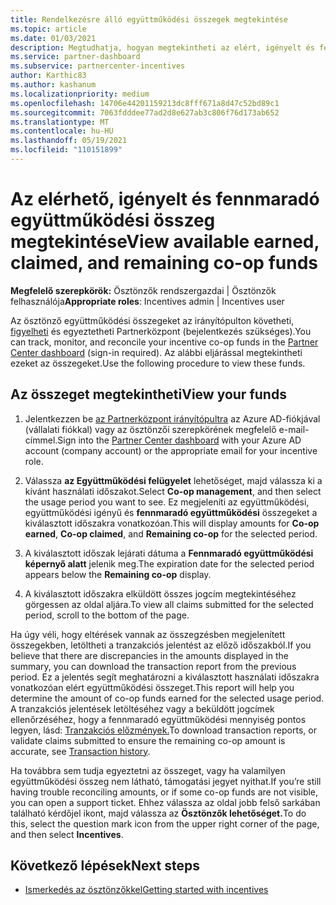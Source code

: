 ```yaml
---
title: Rendelkezésre álló együttműködési összegek megtekintése
ms.topic: article
ms.date: 01/03/2021
description: Megtudhatja, hogyan megtekintheti az elért, igényelt és fennmaradó együttműködési összeget, a lejárati dátumokat, és egyeztetve az inkonzisztens összegeket.
ms.service: partner-dashboard
ms.subservice: partnercenter-incentives
author: Karthic83
ms.author: kashanum
ms.localizationpriority: medium
ms.openlocfilehash: 14706e44201159213dc8fff671a8d47c52bd89c1
ms.sourcegitcommit: 7063fdddee77ad2d8e627ab3c806f76d173ab652
ms.translationtype: MT
ms.contentlocale: hu-HU
ms.lasthandoff: 05/19/2021
ms.locfileid: "110151899"
---
```

# <a name="view-available-earned-claimed-and-remaining-co-op-funds"></a><span data-ttu-id="a5a1e-103">Az elérhető, igényelt és fennmaradó együttműködési összeg megtekintése</span><span class="sxs-lookup"><span data-stu-id="a5a1e-103">View available earned, claimed, and remaining co-op funds</span></span>

<span data-ttu-id="a5a1e-104">**Megfelelő szerepkörök:** Ösztönzők rendszergazdai | Ösztönzők felhasználója</span><span class="sxs-lookup"><span data-stu-id="a5a1e-104">**Appropriate roles**: Incentives admin | Incentives user</span></span>

<span data-ttu-id="a5a1e-105">Az ösztönző együttműködési összegeket az irányítópulton követheti, [figyelheti](https://partner.microsoft.com/dashboard/) és egyeztetheti Partnerközpont (bejelentkezés szükséges).</span><span class="sxs-lookup"><span data-stu-id="a5a1e-105">You can track, monitor, and reconcile your incentive co-op funds in the [Partner Center dashboard](https://partner.microsoft.com/dashboard/) (sign-in required).</span></span> <span data-ttu-id="a5a1e-106">Az alábbi eljárással megtekintheti ezeket az összegeket.</span><span class="sxs-lookup"><span data-stu-id="a5a1e-106">Use the following procedure to view these funds.</span></span>

## <a name="view-your-funds"></a><span data-ttu-id="a5a1e-107">Az összeget megtekintheti</span><span class="sxs-lookup"><span data-stu-id="a5a1e-107">View your funds</span></span>

1. <span data-ttu-id="a5a1e-108">Jelentkezzen be [az Partnerközpont irányítópultra](https://partner.microsoft.com/dashboard/) az Azure AD-fiókjával (vállalati fiókkal) vagy az ösztönzői szerepkörének megfelelő e-mail-címmel.</span><span class="sxs-lookup"><span data-stu-id="a5a1e-108">Sign into the [Partner Center dashboard](https://partner.microsoft.com/dashboard/) with your Azure AD account (company account) or the appropriate email for your incentive role.</span></span>

2. <span data-ttu-id="a5a1e-109">Válassza **az Együttműködési felügyelet** lehetőséget, majd válassza ki a kívánt használati időszakot.</span><span class="sxs-lookup"><span data-stu-id="a5a1e-109">Select **Co-op management**, and then select the usage period you want to see.</span></span> <span data-ttu-id="a5a1e-110">Ez megjeleníti az együttműködési, együttműködési igényű és **fennmaradó együttműködési** összegeket a kiválasztott időszakra vonatkozóan.</span><span class="sxs-lookup"><span data-stu-id="a5a1e-110">This will display amounts for **Co-op earned**, **Co-op claimed**, and **Remaining co-op** for the selected period.</span></span>

3. <span data-ttu-id="a5a1e-111">A kiválasztott időszak lejárati dátuma a **Fennmaradó együttműködési képernyő alatt** jelenik meg.</span><span class="sxs-lookup"><span data-stu-id="a5a1e-111">The expiration date for the selected period appears below the **Remaining co-op** display.</span></span>  

4. <span data-ttu-id="a5a1e-112">A kiválasztott időszakra elküldött összes jogcím megtekintéséhez görgessen az oldal aljára.</span><span class="sxs-lookup"><span data-stu-id="a5a1e-112">To view all claims submitted for the selected period, scroll to the bottom of the page.</span></span>

<span data-ttu-id="a5a1e-113">Ha úgy véli, hogy eltérések vannak az összegzésben megjelenített összegekben, letöltheti a tranzakciós jelentést az előző időszakból.</span><span class="sxs-lookup"><span data-stu-id="a5a1e-113">If you believe that there are discrepancies in the amounts displayed in the summary, you can download the transaction report from the previous period.</span></span> <span data-ttu-id="a5a1e-114">Ez a jelentés segít meghatározni a kiválasztott használati időszakra vonatkozóan elért együttműködési összeget.</span><span class="sxs-lookup"><span data-stu-id="a5a1e-114">This report will help you determine the amount of co-op funds earned for the selected usage period.</span></span> <span data-ttu-id="a5a1e-115">A tranzakciós jelentések letöltéséhez vagy a beküldött jogcímek ellenőrzéséhez, hogy a fennmaradó együttműködési mennyiség pontos legyen, lásd: [Tranzakciós előzmények.](./payout-statement.md#transaction-history)</span><span class="sxs-lookup"><span data-stu-id="a5a1e-115">To download transaction reports, or validate claims submitted to ensure the remaining co-op amount is accurate, see [Transaction history](./payout-statement.md#transaction-history).</span></span>

<span data-ttu-id="a5a1e-116">Ha továbbra sem tudja egyeztetni az összeget, vagy ha valamilyen együttműködési összeg nem látható, támogatási jegyet nyithat.</span><span class="sxs-lookup"><span data-stu-id="a5a1e-116">If you’re still having trouble reconciling amounts, or if some co-op funds are not visible, you can open a support ticket.</span></span> <span data-ttu-id="a5a1e-117">Ehhez válassza az oldal jobb felső sarkában található kérdőjel ikont, majd válassza az **Ösztönzők lehetőséget.**</span><span class="sxs-lookup"><span data-stu-id="a5a1e-117">To do this, select the question mark icon from the upper right corner of the page, and then select **Incentives**.</span></span>

## <a name="next-steps"></a><span data-ttu-id="a5a1e-118">Következő lépések</span><span class="sxs-lookup"><span data-stu-id="a5a1e-118">Next steps</span></span>

- [<span data-ttu-id="a5a1e-119">Ismerkedés az ösztönzőkkel</span><span class="sxs-lookup"><span data-stu-id="a5a1e-119">Getting started with incentives</span></span>](incentives-get-started-intro.md)